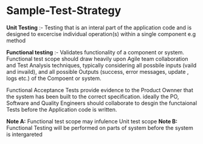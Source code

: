 # Sample-Test-Strategy

**Unit Testing** :- Testing that is an interal part of the application code and is designed to excercise individual operation(s) within a single component e.g method


**Functional testing** :- Validates functionality of a component or system. Functional test scope should draw heavily upon Agile team collaboration and Test Analysis techniques, typically considering all possbile inputs (vaild and invaild), and all possible Outputs (success, error messages, update , logs etc.) of the Compoent or system.

Functional Acceptance Tests provide evidence to the Product Ownner that the system has been built to the correct specification. ideally the PO, Software and Quality Engineers should collaborate to desgin the functaional Tests before the Application code is written.

**Note A:** Functional test scope may infulence Unit test scope
**Note B:** Functional Testing will be performed on parts of system before the system is intergareted
